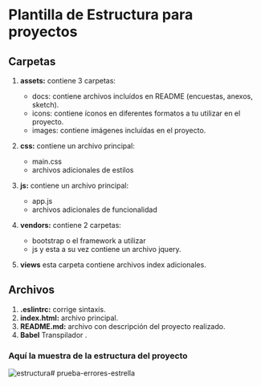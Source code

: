 # Plantilla de Estructura para proyectos

## Carpetas
  1. **assets:** contiene 3 carpetas:
      - docs: contiene archivos incluídos en README (encuestas, anexos, sketch).
      - icons: contiene íconos en diferentes formatos a tu utilizar en el proyecto.
      - images: contiene imágenes incluídas en el proyecto.

  2. **css:** contiene un archivo principal:
      - main.css
      - archivos adicionales de estilos

  3. **js:** contiene un archivo principal: 
      - app.js
      - archivos adicionales de funcionalidad

  4. **vendors:** contiene 2 carpetas: 
      - bootstrap o el framework a utilizar
      - js y esta a su vez contiene un archivo jquery.
    
  5. **views** esta carpeta contiene archivos index adicionales.


## Archivos 
1. **.eslintrc:** corrige sintaxis.
2. **index.html:** archivo principal.
3. **README.md:** archivo con descripción del proyecto realizado.
4. **Babel** Transpilador .

### Aquí la muestra de la estructura del proyecto
![estructura](assets/docs/estructura-archivos.png "estructura")# prueba-errores-estrella

